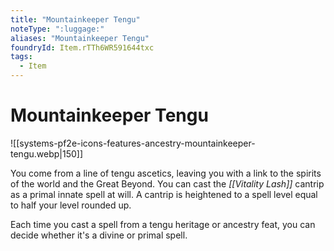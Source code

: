 ```yaml
---
title: "Mountainkeeper Tengu"
noteType: ":luggage:"
aliases: "Mountainkeeper Tengu"
foundryId: Item.rTTh6WR591644txc
tags:
  - Item
---
```


# Mountainkeeper Tengu
![[systems-pf2e-icons-features-ancestry-mountainkeeper-tengu.webp|150]]

You come from a line of tengu ascetics, leaving you with a link to the spirits of the world and the Great Beyond. You can cast the _[[Vitality Lash]]_ cantrip as a primal innate spell at will. A cantrip is heightened to a spell level equal to half your level rounded up.

Each time you cast a spell from a tengu heritage or ancestry feat, you can decide whether it's a divine or primal spell.
